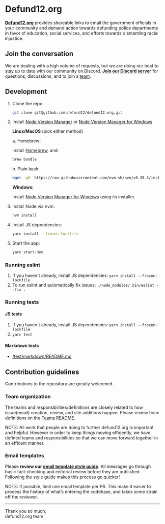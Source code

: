 # Defund12.org

[**Defund12.org**](https://defund12.org/) provides shareable links to email the government officials in your community and demand action towards defunding police departments in favor of education, social services, and efforts towards dismantling racial injustice.

## Join the conversation

We are dealing with a high volume of requests, but we are doing our best to stay up to date with our community on Discord. [**Join our Discord server**](https://discord.gg/VhGyXWa) for questions, discussions, and to join a [team](#team-organization).

## Development

1. Clone the repo:

   ```bash
   git clone git@github.com:defund12/defund12.org.git
   ```

2. Install [Node Version Manager](https://github.com/nvm-sh/nvm) or [Node Version Manager for Windows](https://github.com/coreybutler/nvm-windows)
   
   **Linux/MacOS** (pick either method)

   a. Homebrew:

   Install [Homebrew](https://brew.sh/), and:

   ```bash
   brew bundle
   ```

   b. Plain bash:
   
   ```bash
   wget -qO- https://raw.githubusercontent.com/nvm-sh/nvm/v0.35.3/install.sh | bash
   ```

   **Windows**:

   Install [Node Version Manager for Windows](https://github.com/coreybutler/nvm-windows) using its installer.
   

3. Install Node via nvm:

   ```bash
   nvm install
   ```

4. Install JS dependencies:

   ```bash
   yarn install --frozen-lockfile
   ```

5. Start the app:

   ```bash
   yarn start-dev
   ```

### Running eslint

1. If you haven't already, install JS dependencies: `yarn install --frozen-lockfile`
2. To run eslint and automatically fix issues:
   `./node_modules/.bin/eslint --fix .`

### Running tests

#### JS tests

1. If you haven't already, install JS dependencies: `yarn install --frozen-lockfile`
2. `yarn test`

#### Markdown tests

- [/test/markdown/README.md](./test/markdown/README.md)

## Contribution guidelines

Contributions to the repository are greatly welcomed.

### Team organization

The teams and responsibilities/definitions are closely related to how issue(email) creation, review, and site additions happen. Please review team definitions on the [Teams README](TEAMS.md).

NOTE: All work that people are doing to further defund12.org is important and helpful. However in order to keep things moving efficently, we have defined teams and responsibilities so that we can move forward together in an efficent manner.

### Email templates

Please **review our [email template style guide](EMAIL_TEMPLATE_STYLE_GUIDE.md)**. All messages go through basic fact-checking and editorial review before they are published. Following the style guide makes this process go quicker!

NOTE: If possible, limit one email template per PR. This make it easier to process the history of what’s entering the codebase, and takes some strain off the reviewer.

---

Thank you so much,\
defund12.org team
